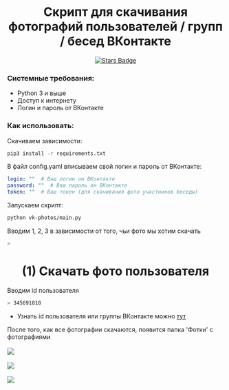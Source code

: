 <h1 align="center">Скрипт для скачивания фотографий пользователей / групп / бесед ВКонтакте</h1>

<div align="center">
	<a href="https://github.com/YarikMix/vk-admin-bot/vk-photos">
		<img src="https://img.shields.io/github/stars/YarikMix/vk-photos" alt="Stars Badge"/>
	</a>	
</div>


### Системные требования:

* Python 3 и выше
* Доступ к интернету
* Логин и пароль от ВКонтакте

### Как использовать:

Скачиваем зависимости:
```bash
pip3 install -r requirements.txt
```

В файл config.yaml вписываем свой логин и пароль от ВКонтакте:
```yaml
login: ""  # Ваш логин он ВКонтакте
password: ""  # Ваш пароль он ВКонтакте
token: ""  # Ваш токен (для скачивания фото участников беседы)
```

Запускаем скрипт:
```bash
python vk-photos/main.py
```

Вводим 1, 2, 3 в зависимости от того, чьи фото мы хотим скачать
```bash
>
```

<h1 align="center">(1) Скачать фото пользователя</h1>

Вводим id пользователя
```bash
> 345691818
```
* Узнать id пользователя или группы ВКонтакте можно [тут](https://regvk.com/id/)

После того, как все фотографии скачаются, появится папка 'Фотки' c фотографиями<br><br>
![](https://github.com/YarikMix/vk-photos/raw/main/images/10.png)<br><br>
![](https://github.com/YarikMix/vk-photos/raw/main/images/21.png)<br><br>
![](https://github.com/YarikMix/vk-photos/raw/main/images/30.png)